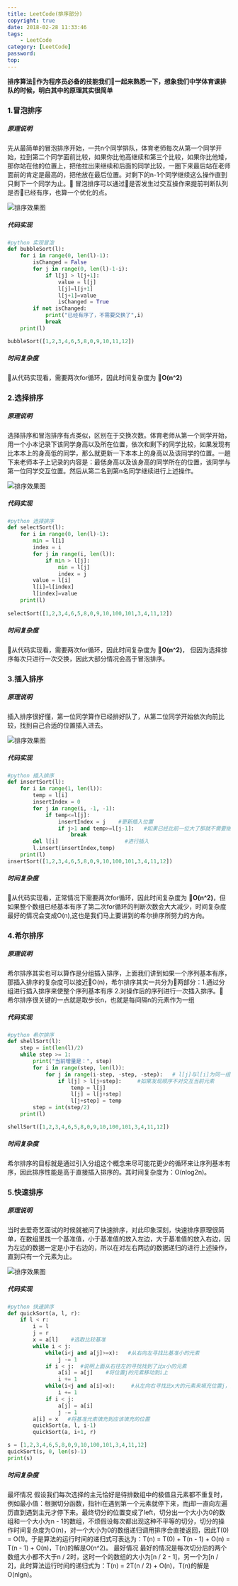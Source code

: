 ```yaml
---
title: LeetCode(排序部分)
copyright: true
date: 2018-02-28 11:33:46
tags:
    - LeetCode
category: [LeetCode]
password:
top:
---
```

**排序算法作为程序员必备的技能我们一起来熟悉一下，想象我们中学体育课排队的时候，明白其中的原理其实很简单**

### 1.冒泡排序

##### 原理说明

先从最简单的冒泡排序开始，一共n个同学排队，体育老师每次从第一个同学开始，拉到第二个同学面前比较，如果你比他高继续和第三个比较，如果你比他矮，那你站在他的位置上，把他拉出来继续和后面的同学比较，一圈下来最后站在老师面前的肯定是最高的，把他放在最后位置。对剩下的n-1个同学继续这么操作直到只剩下一个同学为止。
冒泡排序可以通过是否发生过交互操作来提前判断队列是否已经有序，也算一个优化的点。

![](bubblesort.gif "排序效果图")

##### 代码实现

```python
#python 实现冒泡
def bubbleSort(l):
    for i in range(0, len(l)-1):
        isChanged = False
        for j in range(0, len(l)-1-i):
            if l[j] > l[j+1]:
                value = l[j]
                l[j]=l[j+1]
                l[j+1]=value
                isChanged = True
        if not isChanged:
            print("已经有序了，不需要交换了",i)
            break
    print(l)

bubbleSort([1,2,3,4,6,5,8,0,9,10,11,12])
```
##### 时间复杂度

从代码实现看，需要两次for循环，因此时间复杂度为 **O(n^2)**

### 2.选择排序

##### 原理说明

选择排序和冒泡排序有点类似，区别在于交换次数。体育老师从第一个同学开始，用一个小本记录下该同学身高以及所在位置，依次和剩下的同学比较，如果发现有比本本上的身高低的同学，那么就更新一下本本上的身高以及该同学的位置。一趟下来老师本子上记录的内容是：最低身高以及该身高的同学所在的位置，该同学与第一位同学交互位置。然后从第二名到第n名同学继续进行上述操作。

![](selectsort.gif "排序效果图")

##### 代码实现

```python
#python 选择排序
def selectSort(l):
    for i in range(0, len(l)-1):
        min = l[i]
        index = i
        for j in range(i, len(l)):
            if min > l[j]:
                min = l[j]
                index = j
        value = l[i]
        l[i]=l[index]
        l[index]=value
    print(l)
    
selectSort([1,2,3,4,6,5,8,0,9,10,100,101,3,4,11,12])
```

##### 时间复杂度

从代码实现看，需要两次for循环，因此时间复杂度为 **O(n^2)**， 但因为选择排序每次只进行一次交换，因此大部分情况会高于冒泡排序。

### 3.插入排序

##### 原理说明

插入排序很好懂，第一位同学算作已经排好队了，从第二位同学开始依次向前比较，找到自己合适的位置插入进去。

![](insertsort.gif "排序效果图")

##### 代码实现

```python
#python 插入排序
def insertSort(l):
    for i in range(1, len(l)):
        temp = l[i]
        insertIndex = 0
        for j in range(i, -1, -1):
            if temp<=l[j]:
                insertIndex = j    #更新插入位置
                if j>1 and temp>=l[j-1]:   #如果已经比前一位大了那就不需要继续往前走了
                    break
        del l[i]                     #进行插入
        l.insert(insertIndex,temp)
    print(l)
insertSort([1,2,3,4,6,5,8,0,9,10,100,101,3,4,11,12])
```

##### 时间复杂度

从代码实现看，正常情况下需要两次for循环，因此时间复杂度为 **O(n^2)**，但如果整个数组已经基本有序了第二次for循环的判断次数会大大减少，时间复杂度最好的情况会变成O(n),这也是我们马上要讲到的希尔排序所努力的方向。

### 4.希尔排序

##### 原理说明

希尔排序其实也可以算作是分组插入排序，上面我们讲到如果一个序列基本有序，那插入排序的复杂度可以接近O(n)，希尔排序其实一共分为两部分：1.通过分组进行插入排序来使整个序列基本有序 2.对操作后的序列进行一次插入排序。
希尔排序很关键的一点就是取步长n，也就是每间隔n的元素作为一组

##### 代码实现

```python
#python 希尔排序
def shellSort(l):
    step = int(len(l)/2)
    while step >= 1:
        print("当前增量是：", step)
        for i in range(step, len(l)):
            for j in range(i-step, -step, -step):   # l[j]与l[i]为同一组 元素
                if l[j] > l[j+step]:     #如果发现顺序不对交互当前元素
                    temp = l[j]
                    l[j] = l[j+step]
                    l[j+step] = temp
        step = int(step/2)
    print(l)

shellSort([1,2,3,4,6,5,8,0,9,10,100,101,3,4,11,12])
```

##### 时间复杂度

希尔排序的目标就是通过引入分组这个概念来尽可能花更少的循环来让序列基本有序，因此排序性能是高于直接插入排序的。其时间复杂度为：O(nlog2n)。

### 5.快速排序

##### 原理说明

当时去爱奇艺面试的时候就被问了快速排序，对此印象深刻，快速排序原理很简单，在数组里找一个基准值，小于基准值的放入左边，大于基准值的放入右边，因为左边的数据一定是小于右边的，所以在对左右两边的数据递归的进行上述操作，直到只有一个元素为止。

![](quicksort.gif "排序效果图")

##### 代码实现

```python
#python 快速排序
def quickSort(a, l, r):
    if l < r:
        i = l
        j = r
        x = a[l]    #选取比较基准
        while i < j:
            while(i<j and a[j]>=x):   #从右向左寻找比基准小的元素
                j -= 1
            if i < j:  #说明上面从右往左的寻找找到了比x小的元素
                a[i] = a[j]    #将位置j的元素移动到i上
                i += 1 
            while(i<j and a[i]<x):     #从左向右寻找比x大的元素来填充位置j，因为位置j的元素被填充到位置i上了。
                i += 1
            if i < j:
                a[j] = a[i]
                j -= 1
        a[i] = x   #将基准元素填充到应该填充的位置
        quickSort(a, l, i-1)
        quickSort(a, i+1, r)

s = [1,2,3,4,6,5,8,0,9,10,100,101,3,4,11,12]
quickSort(s, 0, len(s)-1)
print(s)
```

##### 时间复杂度

最坏情况
假设我们每次选择的主元恰好是待排数组中的极值且元素都不重复时，例如最小值：根据切分函数，指针i在遇到第一个元素就停下来，而j却一直向左遍历直到遇到主元才停下来。最终切分的位置变成了left，切分出一个大小为0的数组和一个大小为n - 1的数组，不烦假设每次都出现这种不平等的切分，切分的操作时间复杂度为O(n)，对一个大小为0的数组递归调用排序会直接返回，因此T(0) = O(1)。于是算法的运行时间的递归式可表达为：T(n) = T(0) + T(n - 1) + O(n) = T(n - 1) + O(n)，T(n)的解是O(n^2)。
最好情况
最好的情况是每次切分后的两个数组大小都不大于n / 2时，这时一个的数组的大小为[n / 2 - 1]，另一个为[n / 2]，此时算法运行时间的递归式为：T(n) = 2T(n / 2) + O(n)，T(n)的解是O(nlgn)。
